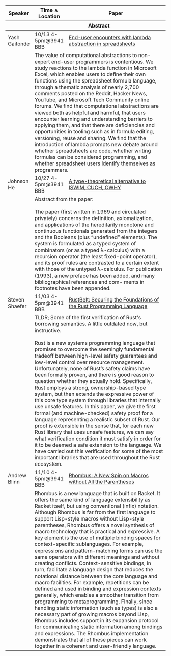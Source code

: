 <!---
Unfortunately, I have not found a good way to edit grid tables.
There's emacs table.el and org-mode, which are very close, but don't quite suffice.
I will leave this here in case we find something.

+---------------+----------------------+----------------------------------------------------------------------------------------------------------------------------------------------------------------------------------------------------------------------------------------------------------------------------------------------------------------------------------------------------------------------------------------------------------------------------------------------------------------------------------------------------------------------------------------------------------------------------------------------------------------------------------------------------------------------------------------------------------------------------------------------------------------------------------------------------------------------------------------------------------------------------------------+
| Speaker       | Time ∧ Location      | Paper                                                                                                                                                                                                                                                                                                                                                                                                                                                                                                                                                                                                                                                                                                                                                                                                                                                                                  |
+---------------+----------------------+----------------------------------------------------------------------------------------------------------------------------------------------------------------------------------------------------------------------------------------------------------------------------------------------------------------------------------------------------------------------------------------------------------------------------------------------------------------------------------------------------------------------------------------------------------------------------------------------------------------------------------------------------------------------------------------------------------------------------------------------------------------------------------------------------------------------------------------------------------------------------------------+
|               | Abstract                                                                                                                                                                                                                                                                                                                                                                                                                                                                                                                                                                                                                                                                                                                                                                                                                                                                                                      |
+===============+======================+========================================================================================================================================================================================================================================================================================================================================================================================================================================================================================================================================================================================================================================================================================================================================================================================================================================================================================+
| Yash Gaitonde | 10/13 4-5pm@3941 BBB | [End-user encounters with lambda abstraction in spreadsheets](https://advait.org/publications-web/sarkar-2022-lambdas/)                                                                                                                                                                                                                                                                                                                                                                                                                                                                                                                                                                                                                                                                                                                                                                |
+---------------+----------------------+----------------------------------------------------------------------------------------------------------------------------------------------------------------------------------------------------------------------------------------------------------------------------------------------------------------------------------------------------------------------------------------------------------------------------------------------------------------------------------------------------------------------------------------------------------------------------------------------------------------------------------------------------------------------------------------------------------------------------------------------------------------------------------------------------------------------------------------------------------------------------------------+
|               | The value of computational abstractions to non-expert end-user programmers is contentious. We study reactions to the lambda function in Microsoft Excel, which enables users to define their own functions using the spreadsheet formula language, through a thematic analysis of nearly 2,700 comments posted on the Reddit, Hacker News, YouTube, and Microsoft Tech Community online forums. We find that computational abstractions are viewed both as helpful and harmful, that users encounter learning and understanding barriers to applying them, and that there are deficiencies and opportunities in tooling such as in formula editing, versioning, reuse and sharing. We find that the introduction of lambda prompts new debate around whether spreadsheets are code, whether writing formulas can be considered programming, and whether spreadsheet users identify themselves as programmers. |
+---------------+---------------------------------------------------------------------------------------------------------------------------------------------------------------------------------------------------------------------------------------------------------------------------------------------------------------------------------------------------------------------------------------------------------------------------------------------------------------------------------------------------------------------------------------------------------------------------------------------------------------------------------------------------------------------------------------------------------------------------------------------------------------------------------------------------------------------------------------------------------------------------------------------------------------+
--->
<table style="width:100%;">
    <colgroup>
        <col style="width: 1%">
        <col style="width: 2%">
        <col style="width: 95%">
    </colgroup>
    <thead>
        <tr class="header">
            <th>Speaker</th>
            <th>Time ∧ Location</th>
            <th>Paper</th>
        </tr>
        <tr class="odd">
            <th></th>
            <th colspan="2">Abstract</th>
        </tr>
    </thead>
    <tbody>
        <tr class="odd">
            <td>Yash Gaitonde</td>
            <td>10/13 4-5pm@3941 BBB</td>
            <td><a href="https://advait.org/publications-web/sarkar-2022-lambdas/">End-user
            encounters with lambda abstraction in spreadsheets</a></td>
        </tr>
        <tr class="even">
            <td></td>
            <td colspan="2">The value of computational abstractions to non-expert
            end-user programmers is contentious. We study reactions to the lambda
            function in Microsoft Excel, which enables users to define their own
            functions using the spreadsheet formula language, through a thematic
            analysis of nearly 2,700 comments posted on the Reddit, Hacker News,
            YouTube, and Microsoft Tech Community online forums. We find that
            computational abstractions are viewed both as helpful and harmful, that
            users encounter learning and understanding barriers to applying them,
            and that there are deficiencies and opportunities in tooling such as in
            formula editing, versioning, reuse and sharing. We find that the
            introduction of lambda prompts new debate around whether spreadsheets
            are code, whether writing formulas can be considered programming, and
            whether spreadsheet users identify themselves as programmers.</td>
        </tr>
        <tr class="odd">
            <td>Johnson He</td>
            <td>10/27 4-5pm@3941 BBB</td>
            <td><a href="https://prl.khoury.northeastern.edu/blog/static/scott-69-93-type-theoretical-alternative.pdf">A type-theoretical alternative to ISWIM, CUCH, OWHY</a></td>
        </tr>
        <tr class="even">
            <td></td>
            <td colspan="2">Abstract from the paper:<br><br>The paper (first written in 1969 and circulated privately) concerns the definition, axiomatization, and
applications of the hereditarily monotone and continuous functionals generated from the integers
and the Booleans (plus “undefined” elements). The system is formulated as a typed system of
combinators (or as a typed λ-calculus) with a recursion operator (the least fixed-point operator), and
its proof rules are contrasted to a certain extent with those of the untyped λ-calculus. For
publication (1993), a new preface has been added, and many bibliographical references and com-
ments in footnotes have been appended.</td>
        </tr>
        <tr class="odd">
            <td>Steven Shaefer</td>
            <td>11/03 4-5pm@3941 BBB</td>
            <td><a href="https://plv.mpi-sws.org/rustbelt/popl18/paper.pdf">RustBelt: Securing the Foundations of the Rust
Programming Language</a></td>
        </tr>
        <tr class="even">
            <td></td>
            <td colspan="2">TLDR; Some of the first verification of Rust's borrowing semantics. A little outdated now, but instructive.<br><br>Rust is a new systems programming language that promises to overcome the seemingly fundamental tradeoff between high-level safety guarantees and low-level control over resource management. Unfortunately, none of Rust’s safety claims have been formally proven, and there is good reason to question whether they actually hold. Specifically, Rust employs a strong, ownership-based type system, but then extends the expressive power of this core type system through libraries that internally use unsafe features. In this paper, we give the first formal (and machine-checked) safety proof for a language representing a realistic subset of Rust. Our proof is extensible in the sense that, for each new Rust library that uses unsafe features, we can say what verification condition it must satisfy in order for it to be deemed a safe extension to the language. We have carried out this verification for some of the most important libraries that are used throughout the Rust ecosystem.</td>
        </tr>
        <tr class="odd">
            <td>Andrew Blinn</td>
            <td>11/10 4-5pm@3941 BBB</td>
            <td><a href="https://users.cs.utah.edu/plt/publications/oopsla23-faadffggkkmppst.pdf">Rhombus: A New Spin on Macros without All the Parentheses</a></td>
        </tr>
        <tr class="even">
            <td></td>
            <td colspan="2">Rhombus is a new language that is built on Racket. It offers the same kind of language extensibility as Racket
itself, but using conventional (infix) notation. Although Rhombus is far from the first language to support
Lisp-style macros without Lisp-style parentheses, Rhombus offers a novel synthesis of macro technology that is
practical and expressive. A key element is the use of multiple binding spaces for context-specific sublanguages.
For example, expressions and pattern-matching forms can use the same operators with different meanings and
without creating conflicts. Context-sensitive bindings, in turn, facilitate a language design that reduces the
notational distance between the core language and macro facilities. For example, repetitions can be defined and
used in binding and expression contexts generally, which enables a smoother transition from programming
to metaprogramming. Finally, since handling static information (such as types) is also a necessary part of
growing macros beyond Lisp, Rhombus includes support in its expansion protocol for communicating static
information among bindings and expressions. The Rhombus implementation demonstrates that all of these
pieces can work together in a coherent and user-friendly language.</td>
        </tr>
    </tbody>
</table>
